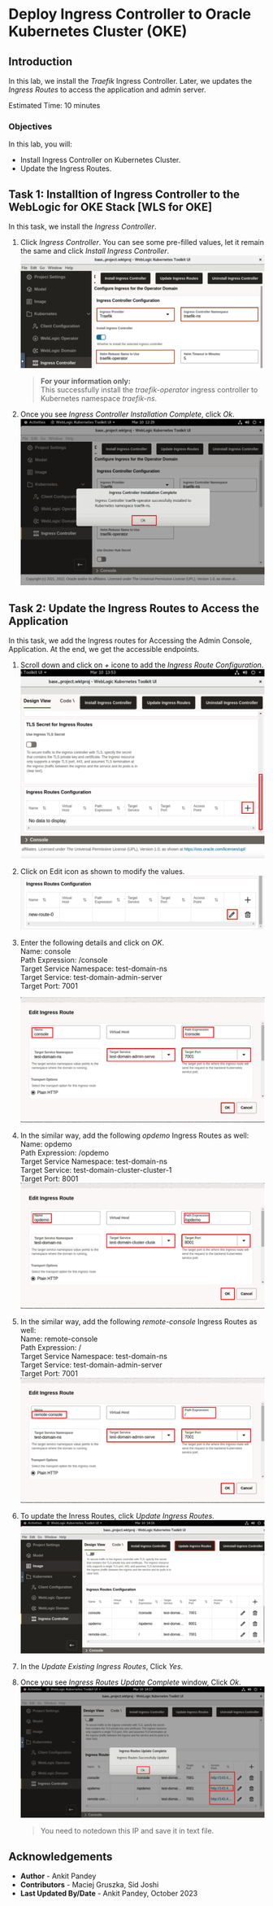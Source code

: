 # Deploy Ingress Controller to Oracle Kubernetes Cluster (OKE)

## Introduction

In this lab, we install the *Traefik* Ingress Controller. Later, we updates the *Ingress Routes* to access the application and admin server.

Estimated Time: 10 minutes

### Objectives

In this lab, you will:

* Install Ingress Controller on Kubernetes Cluster.
* Update the Ingress Routes.


## Task 1: Installtion of Ingress Controller to the WebLogic for OKE Stack [WLS for OKE]

In this task, we install the *Ingress Controller*.

1. Click *Ingress Controller*. You can see some pre-filled values, let it remain the same and click *Install Ingress Controller*.
    ![Install Ingress Controller](images/install-ingress-controller.png)
    > **For your information only:**<br>
    > This successfully install the *traefik-operator* ingress controller to Kubernetes namespace *traefik-ns*. 

2. Once you see *Ingress Controller Installation Complete*, click *Ok*.
    ![Ingress Controller Installed](images/ingress-controller-installed.png)


## Task 2: Update the Ingress Routes to Access the Application

In this task, we add the Ingress routes for Accessing the Admin Console, Application. At the end, we get the accessible endpoints.

1. Scroll down and click on *+* icone to add the *Ingress Route Configuration*. 
    ![Add Ingress Routes](images/add-ingress-routes.png)

2. Click on Edit icon as shown to modify the values.
    ![Edit Ingress](images/edit-ingress.png)

3. Enter the following details and click on *OK*.<br>
        Name: console<br> 
        Path Expression: /console<br>
        Target Service Namespace: test-domain-ns<br>
        Target Service: test-domain-admin-server<br>
        Target Port: 7001<br>

    ![Console Ingress](images/console-ingress.png)

4. In the similar way, add the following *opdemo* Ingress Routes as well:<br>
        Name: opdemo<br>
        Path Expression: /opdemo<br>
        Target Service Namespace: test-domain-ns<br>
        Target Service: test-domain-cluster-cluster-1 <br>
        Target Port: 8001<br>
    ![Opdemo Ingress](images/opdemo-ingress.png)

5. In the similar way, add the following *remote-console* Ingress Routes as well:<br>
        Name: remote-console<br>
        Path Expression: / <br>
        Target Service Namespace: test-domain-ns<br>
        Target Service: test-domain-admin-server<br>
        Target Port: 7001<br>
        ![Remote Console Ingress](images/remote-console-ingress.png)

6. To update the Inress Routes, click *Update Ingress Routes*.
    ![Update Ingress Routes](images/update-ingress-routes.png)

7. In the *Update Existing Ingress Routes*, Click *Yes*.

8. Once you see *Ingress Routes Update Complete* window, Click *Ok*.
    ![Update Ingress Complete](images/update-ingress-complete.png)
    
    > You need to notedown this IP and save it in text file.

## Acknowledgements

* **Author** -  Ankit Pandey
* **Contributors** - Maciej Gruszka, Sid Joshi
* **Last Updated By/Date** - Ankit Pandey, October 2023